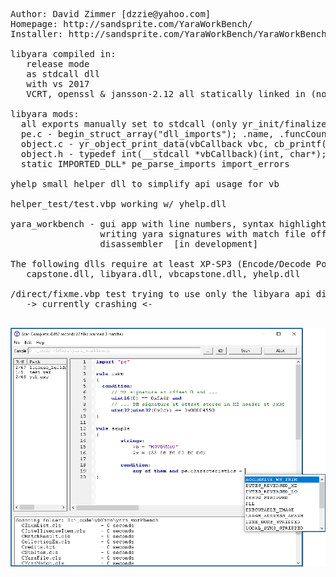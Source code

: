 
<pre>

Author: David Zimmer [dzzie@yahoo.com]
Homepage: http://sandsprite.com/YaraWorkBench/
Installer: http://sandsprite.com/YaraWorkBench/YaraWorkBench_Setup.exe

libyara compiled in:
   release mode 
   as stdcall dll 
   with vs 2017 
   VCRT, openssl & jansson-2.12 all statically linked in (no ext dlls)
   
libyara mods:
  all exports manually set to stdcall (only yr_init/finalize used from vb6)
  pe.c - begin_struct_array("dll_imports"); .name, .funcCount (for dump)
  object.c - yr_object_print_data(vbCallback vbc, cb_printf(), %x in dump if > 9
  object.h - typedef int(__stdcall *vbCallback)(int, char*);
  static IMPORTED_DLL* pe_parse_imports import_errors       

yhelp small helper dll to simplify api usage for vb

helper_test/test.vbp working w/ yhelp.dll 

yara_workbench - gui app with line numbers, syntax highlighting and intellisense for 
                 writing yara signatures with match file offsets, hex editor, and 
                 disassembler  [in development]

The following dlls require at least XP-SP3 (Encode/Decode Pointer)
   capstone.dll, libyara.dll, vbcapstone.dll, yhelp.dll

/direct/fixme.vbp test trying to use only the libyara api direct from vb..
   -> currently crashing <-  

</pre>

![screenshot](https://github.com/dzzie/YaraWorkBench/blob/master/yara_workbench/mainUI.png?raw=true)
